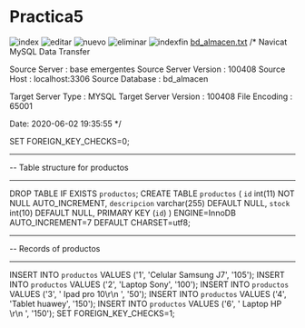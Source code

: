 # Practica5
![index](https://user-images.githubusercontent.com/65795550/83579740-1cd0f880-a508-11ea-808b-b6632df4d1c1.JPG)
![editar](https://user-images.githubusercontent.com/65795550/83579736-1b9fcb80-a508-11ea-93e8-52a67b3cc8a3.JPG)
![nuevo](https://user-images.githubusercontent.com/65795550/83579738-1c386200-a508-11ea-82f1-8b2919f22abf.JPG)
![eliminar](https://user-images.githubusercontent.com/65795550/83579742-1e022580-a508-11ea-81ef-64ddbee3d9bf.JPG)
![indexfin](https://user-images.githubusercontent.com/65795550/83579741-1cd0f880-a508-11ea-8a18-b3cfb967e721.JPG)
[bd_almacen.txt](https://github.com/CarlosPaco456/Practica5/files/4720196/bd_almacen.txt)
/*
Navicat MySQL Data Transfer

Source Server         : base emergentes
Source Server Version : 100408
Source Host           : localhost:3306
Source Database       : bd_almacen

Target Server Type    : MYSQL
Target Server Version : 100408
File Encoding         : 65001

Date: 2020-06-02 19:35:55
*/

SET FOREIGN_KEY_CHECKS=0;

-- ----------------------------
-- Table structure for productos
-- ----------------------------
DROP TABLE IF EXISTS `productos`;
CREATE TABLE `productos` (
  `id` int(11) NOT NULL AUTO_INCREMENT,
  `descripcion` varchar(255) DEFAULT NULL,
  `stock` int(10) DEFAULT NULL,
  PRIMARY KEY (`id`)
) ENGINE=InnoDB AUTO_INCREMENT=7 DEFAULT CHARSET=utf8;

-- ----------------------------
-- Records of productos
-- ----------------------------
INSERT INTO `productos` VALUES ('1', 'Celular Samsung J7', '105');
INSERT INTO `productos` VALUES ('2', 'Laptop Sony', '100');
INSERT INTO `productos` VALUES ('3', '                            Ipad pro 10\r\n                        ', '50');
INSERT INTO `productos` VALUES ('4', 'Tablet huawey', '150');
INSERT INTO `productos` VALUES ('6', ' Laptop HP                           \r\n                        ', '150');
SET FOREIGN_KEY_CHECKS=1;
